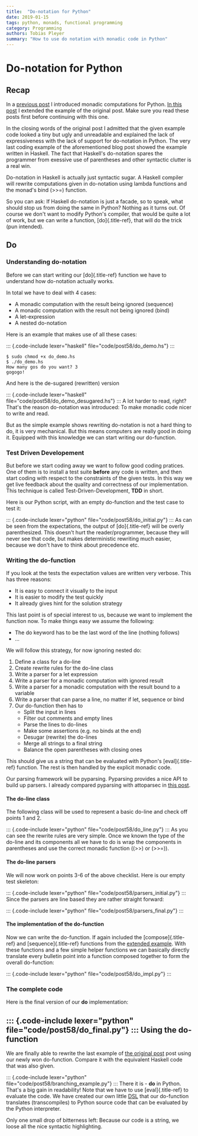 ```yaml
---
title:  "Do-notation for Python"
date: 2019-01-15
tags: python, monads, functional programming
category: Programming
authors: Tobias Pleyer
summary: "How to use do notation with monadic code in Python"
---
```


Do-notation for Python
======================

Recap
-----

In a [previous
post](./2018-12-28-Monadic-computations-in-Python.html) I introduced monadic
computations for Python. [In this
post](./2019-01-12-Monadic-computations-in-Python-revisited.html) I extended
the example of the original post. Make sure you read these posts first before
continuing with this one.

In the closing words of the original post I admitted that the given
example code looked a tiny but ugly and unreadable and explained the
lack of expressiveness with the lack of support for do-notation in
Python. The very last coding example of the aforementioned blog post
showed the example written in Haskell. The fact that Haskell's
do-notation spares the programmer from exessive use of parentheses and
other syntactic clutter is a real win.

Do-notation in Haskell is actually just syntactic sugar. A Haskell
compiler will rewrite computations given in do-notation using lambda
functions and the monad's bind (\>\>=) function.

So you can ask: If Haskell do-notation is just a facade, so to speak,
what should stop us from doing the same in Python? Nothing as it turns
out. Of course we don't want to modify Python's compiler, that would be
quite a lot of work, but we can write a function, [do]{.title-ref}, that
will do the trick (pun intended).

Do
--

### Understanding do-notation

Before we can start writing our [do]{.title-ref} function we have to
understand how do-notation actually works.

In total we have to deal with 4 cases:

-   A monadic computation with the result being ignored (sequence)
-   A monadic computation with the result not being ignored (bind)
-   A let-expression
-   A nested do-notation

Here is an example that makes use of all these cases:

::: {.code-include lexer="haskell" file="code/post58/do_demo.hs"}
:::
``` {.sourceCode .bash}
$ sudo chmod +x do_demo.hs
$ ./do_demo.hs
How many gos do you want? 3
gogogo!
```

And here is the de-sugared (rewritten) version

::: {.code-include lexer="haskell" file="code/post58/do_demo_desugared.hs"}
:::
A lot harder to read, right? That's the reason do-notation was
introduced: To make monadic code nicer to write and read.

But as the simple example shows rewriting do-notation is not a hard
thing to do, it is very mechanical. But this means computers are really
good in doing it. Equipped with this knowledge we can start writing our
do-function.

### Test Driven Developement

But before we start coding away we want to follow good coding pratices.
One of them is to install a test suite **before** any code is written,
and then start coding with respect to the constraints of the given
tests. In this way we get live feedback about the quality and
correctness of our implementation. This technique is called
Test-Driven-Development, **TDD** in short.

Here is our Python script, with an empty do-function and the test case
to test it:

::: {.code-include lexer="python" file="code/post58/do_initial.py"}
:::
As can be seen from the expectations, the output of [do]{.title-ref}
will be overly parenthesized. This doesn't hurt the reader/programmer,
because they will never see that code, but makes deterministic rewriting
much easier, because we don't have to think about precedence etc.

### Writing the do-function

If you look at the tests the expectation values are written very
verbose. This has three reasons:

-   It is easy to connect it visually to the input
-   It is easier to modify the test quickly
-   It already gives hint for the solution strategy

This last point is of special interest to us, because we want to
implement the function now. To make things easy we assume the following:

-   The do keyword has to be the last word of the line (nothing follows)
-   ...

We will follow this strategy, for now ignoring nested do:

1.  Define a class for a do-line
2.  Create rewrite rules for the do-line class
3.  Write a parser for a let expression
4.  Write a parser for a monadic computation with ignored result
5.  Write a parser for a monadic computation with the result bound to a
    variable
6.  Write a parser that can parse a line, no matter if let, sequence or
    bind
7.  Our do-function then has to
    -   Split the input in lines
    -   Filter out comments and empty lines
    -   Parse the lines to do-lines
    -   Make some assertions (e.g. no binds at the end)
    -   Desugar (rewrite) the do-lines
    -   Merge all strings to a final string
    -   Balance the open parentheses with closing ones

This should give us a string that can be evaluated with Python's
[eval]{.title-ref} function. The rest is then handled by the explicit
monadic code.

Our parsing framework will be pyparsing. Pyparsing provides a nice API
to build up parsers. I already compared pyparsing with attoparsec in
[this post](./2018-03-30-Comparing-Haskells-Attoparsec-with-Pythons-pyparsing.html).

#### The do-line class

The following class will be used to represent a basic do-line and check
off points 1 and 2.

::: {.code-include lexer="python" file="code/post58/do_line.py"}
:::
As you can see the rewrite rules are very simple. Once we known the type
of the do-line and its components all we have to do is wrap the
components in parentheses and use the correct monadic function ((\>\>)
or (\>\>=)).

#### The do-line parsers

We will now work on points 3-6 of the above checklist. Here is our empty
test skeleton:

::: {.code-include lexer="python" file="code/post58/parsers_initial.py"}
:::
Since the parsers are line based they are rather straight forward:

::: {.code-include lexer="python" file="code/post58/parsers_final.py"}
:::
#### The implementation of the do-function

Now we can write the do-function. If again included the
[compose]{.title-ref} and [sequence]{.title-ref} functions from the
[extended
example](./2019-01-12-Monadic-computations-in-Python-revisited.html). With
these functions and a few simple helper functions we can basically
directly translate every bulletin point into a function composed
together to form the overall do-function:

::: {.code-include lexer="python" file="code/post58/do_impl.py"}
:::
### The complete code

Here is the final version of our **do** implementation:

::: {.code-include lexer="python" file="code/post58/do_final.py"}
:::
Using the do-function
---------------------

We are finally able to rewrite the last example of [the original
post](./2018-12-28-Monadic-computations-in-Python.html) post
using our newly won do-function. Compare it with the equivalent Haskell
code that was also given.

::: {.code-include lexer="python" file="code/post58/branching_example.py"}
:::
There it is - **do** in Python. That's a big gain in readability! Note
that we have to use [eval]{.title-ref} to evaluate the code. We have
created our own little
[DSL](https://en.wikipedia.org/wiki/Domain-specific_language) that our
do-function translates (transcompiles) to Python source code that can be
evaluated by the Python interpreter.

Only one small drop of bitterness left: Because our code is a string, we
loose all the nice syntactic highlighting.
